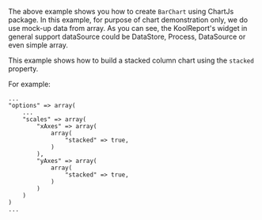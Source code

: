 The above example shows you how to create `BarChart` using ChartJs package. In this example, for purpose of chart demonstration only, we do use mock-up data from array. As you can see, the KoolReport's widget in general support dataSource could be DataStore, Process, DataSource or even simple array.

This example shows how to build a stacked column chart using the <code>stacked</code> property.

For example:

    ...
    "options" => array(
        ...
        "scales" => array(
            "xAxes" => array(
                array(
                    "stacked" => true,
                )
            ),
            "yAxes" => array(
                array(
                    "stacked" => true,
                )
            )
        )
    )
    ...